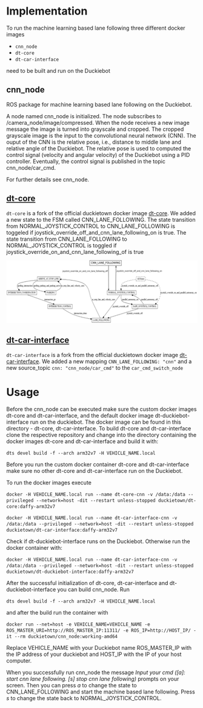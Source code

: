 # Implementation

To run the machine learning based lane following three different docker images 
* `cnn_node`
* `dt-core`
* `dt-car-interface`

need to be built and run on the Duckiebot

## cnn_node
ROS package for machine learning based lane following on the Duckiebot.

A node named cnn_node is initialized. The node subscribes to /camera_node/image/compressed. When the node receives a new image message the image is turned into grayscale and cropped. The cropped grayscale image is the input to the convolutional neural network (CNN). The ouput of the CNN is the relative pose, i.e., distance to middle lane and relative angle of the Duckiebot. The relative pose is used to computed the control signal (velocity and angular velocity) of the Duckiebot using a PID controller. Eventually, the control signal is published in the topic cnn_node/car_cmd. 

For further details see cnn_node.


## [dt-core](https://github.com/wickipedia/dt-core/tree/777fdb3bb02716de814f5845889d64853c7ec702)
`dt-core` is a fork of the official duckietown docker image [dt-core](https://github.com/duckietown/dt-core). We added a new state to the FSM called CNN_LANE_FOLLOWING. The state transition from NORMAL_JOYSTICK_CONTROL to CNN_LANE_FOLLOWING is toggeled if joystick_override_off_and_cnn_lane_following_on is true. The state transition from CNN_LANE_FOLLOWING to NORMAL_JOYSTICK_CONTROL is toggled if joystick_override_on_and_cnn_lane_following_of is true

![fsm_cnn](../documentation/images/fsm_cnn.png)


## [dt-car-interface](https://github.com/wickipedia/dt-car-interface/tree/b6247cecb72d954adf902c095f7cd4147235754a)
`dt-car-interface` is a fork from the official duckietown docker image [dt-car-interface](https://github.com/duckietown/dt-car-interface). We added a new mapping `CNN_LANE_FOLLOWING: "cnn"` and a new source_topic `cnn: "cnn_node/car_cmd"` to the `car_cmd_switch_node`


# Usage
Before the cnn_node can be executed make sure the custom docker images dt-core and dt-car-interface, and the default docker image dt-duckiebot-interface run on the duckiebot. The docker image can be found in this directory - dt-core, dt-car-interface. To build dt-core and dt-car-interface clone the respective repository and change into the directory containing the docker images dt-core and dt-car-interface and build it with:

```
dts devel build -f --arch arm32v7 -H VEHICLE_NAME.local
```
Before you run the custom docker container dt-core and dt-car-interface make sure no other dt-core and dt-car-interface run on the Duckiebot.

To run the docker images execute
```
docker -H VEHICLE_NAME.local run --name dt-core-cnn -v /data:/data --privileged --network=host -dit --restart unless-stopped duckietown/dt-core:daffy-arm32v7
```
```
docker -H VEHICLE_NAME.local run --name dt-car-interface-cnn -v /data:/data --privileged --network=host -dit --restart unless-stopped duckietown/dt-car-interface:daffy-arm32v7
```
Check if dt-duckiebot-interface runs on the Duckiebot. Otherwise run the docker container with:
```
docker -H VEHICLE_NAME.local run --name dt-car-interface-cnn -v /data:/data --privileged --network=host -dit --restart unless-stopped duckietown/dt-duckiebot-interface:daffy-arm32v7
```

After the successful initialization of dt-core, dt-car-interface and dt-duckiebot-interface you can build cnn_node. Run 
```
dts devel build -f --arch arm32v7 -H VEHICLE_NAME.local
```
and after the build run the container with
```
docker run --net=host -e VEHICLE_NAME=VEHICLE_NAME -e ROS_MASTER_URI=http://ROS_MASTER_IP:11311/ -e ROS_IP=http://HOST_IP/ -it --rm duckietown/cnn_node:working-amd64
```
Replace VEHICLE_NAME with your Duckiebot name ROS_MASTER_IP with the IP address of your duckiebot and HOST_IP with the IP of your host computer.

When you successfully run cnn_node the message _Input your cmd ([a]: start cnn lane following. [s] stop cnn lane following)_ prompts on your screen. Then you can press _a_ to change the state to CNN_LANE_FOLLOWING and start the machine based lane following. Press _s_ to change the state back to NORMAL_JOYSTICK_CONTROL. 
